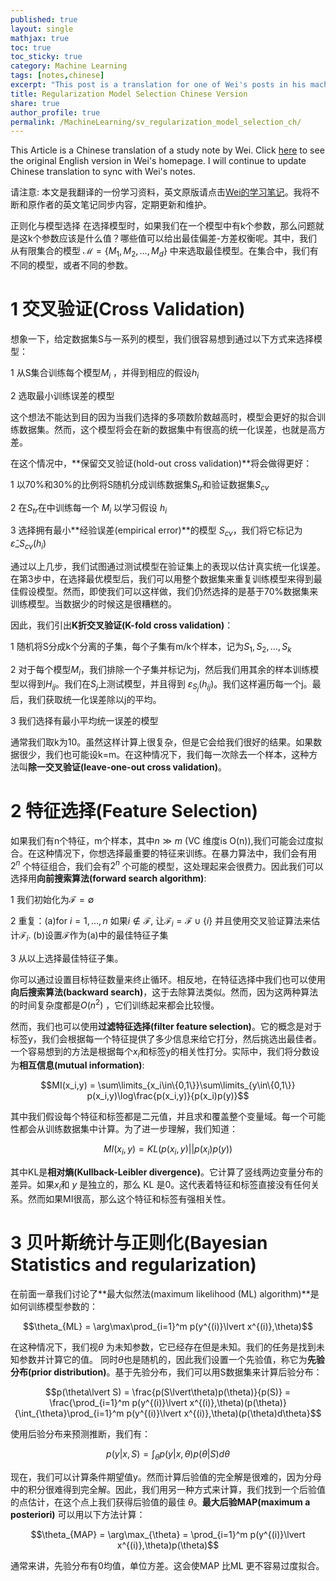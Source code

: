 ```yaml
---
published: true
layout: single
mathjax: true
toc: true
toc_sticky: true
category: Machine Learning
tags: [notes,chinese]
excerpt: "This post is a translation for one of Wei's posts in his machine learning notes."
title: Regularization Model Selection Chinese Version
share: true
author_profile: true
permalink: /MachineLearning/sv_regularization_model_selection_ch/
---
```


This Article is a Chinese translation of a study note by Wei. Click [here](https://wei2624.github.io/MachineLearning/sv_regularization_model_selection/) to see the original English version in Wei's homepage. I will continue to update Chinese translation to sync with Wei's notes.

请注意: 本文是我翻译的一份学习资料，英文原版请点击[Wei的学习笔记](https://wei2624.github.io/MachineLearning/sv_regularization_model_selection/)。我将不断和原作者的英文笔记同步内容，定期更新和维护。

正则化与模型选择
在选择模型时，如果我们在一个模型中有k个参数，那么问题就是这k个参数应该是什么值？哪些值可以给出最佳偏差-方差权衡呢。其中，我们从有限集合的模型 $\mathcal{M} = \{M_1,M_2,\dots,M_d\}$ 中来选取最佳模型。在集合中，我们有不同的模型，或者不同的参数。

# 1 交叉验证(Cross Validation)

想象一下，给定数据集S与一系列的模型，我们很容易想到通过以下方式来选择模型：

1 从S集合训练每个模型$M_i$ ，并得到相应的假设$h_i$

2 选取最小训练误差的模型

这个想法不能达到目的因为当我们选择的多项数阶数越高时，模型会更好的拟合训练数据集。然而，这个模型将会在新的数据集中有很高的统一化误差，也就是高方差。

在这个情况中，**保留交叉验证(hold-out cross validation)**将会做得更好：

1 以70%和30%的比例将S随机分成训练数据集$S_{tr}$和验证数据集$S_{cv}$ 

2 在$S_{tr}$在中训练每一个 $M_i$ 以学习假设 $h_i$

3 选择拥有最小**经验误差(empirical error)**的模型 $S_{cv}$，我们将它标记为
$\hat{\varepsilon}\_{S_{cv}}(h_i)$

通过以上几步，我们试图通过测试模型在验证集上的表现以估计真实统一化误差。在第3步中，在选择最优模型后，我们可以用整个数据集来重复训练模型来得到最佳假设模型。然而，即使我们可以这样做，我们仍然选择的是基于70%数据集来训练模型。当数据少的时候这是很糟糕的。

因此，我们引出**K折交叉验证(K-fold cross validation)**：

1 随机将S分成k个分离的子集，每个子集有m/k个样本，记为$S_1,S_2,\dots,S_k$

2 对于每个模型$M_i$，我们排除一个子集并标记为j，然后我们用其余的样本训练模型以得到$H_{ij}$。我们在$S_j$上测试模型，并且得到 $\varepsilon_{S_j}(h_{ij})$。我们这样遍历每一个j。最后，我们获取统一化误差除以j的平均。

3 我们选择有最小平均统一误差的模型

通常我们取k为10。虽然这样计算上很复杂，但是它会给我们很好的结果。如果数据很少，我们也可能设k=m。在这种情况下，我们每一次除去一个样本，这种方法叫**除一交叉验证(leave-one-out cross validation)**。

# 2 特征选择(Feature Selection)

如果我们有n个特征，m个样本，其中$n \gg m$ (VC 维度is O(n)),我们可能会过度拟合。在这种情况下，你想选择最重要的特征来训练。在暴力算法中，我们会有用$2^n$ 个特征组合，我们会有$2^n$ 个可能的模型，这处理起来会很费力。因此我们可以选择用**向前搜索算法(forward search algorithm)**:

1 我们初始化为$\mathcal{F} = \emptyset$

2 重复：(a)for $i =1,\dots,n$ 如果$i\notin\mathcal{F}$, 让$\mathcal{F}_i = \mathcal{F}\cup\{i\}$ 并且使用交叉验证算法来估计$\mathcal{F}_i$. (b)设置$\mathcal{F}$作为(a)中的最佳特征子集

3 从以上选择最佳特征子集。

你可以通过设置目标特征数量来终止循环。相反地，在特征选择中我们也可以使用**向后搜索算法(backward search)**，这于去除算法类似。然而，因为这两种算法的时间复杂度都是$O(n^2)$ ，它们训练起来都会比较慢。

然而，我们也可以使用**过滤特征选择(filter feature selection)**。它的概念是对于标签y，我们会根据每一个特征提供了多少信息来给它打分，然后挑选出最佳者。
一个容易想到的方法是根据每个$x_i$和标签y的相关性打分。实际中，我们将分数设为**相互信息(mutual information)**:

$$MI(x_i,y) = \sum\limits_{x_i\in\{0,1\}}\sum\limits_{y\in\{0,1\}} p(x_i,y)\log\frac{p(x_i,y)}{p(x_i)p(y)}$$

其中我们假设每个特征和标签都是二元值，并且求和覆盖整个变量域。每一个可能性都会从训练数据集中计算。为了进一步理解，我们知道：

$$MI(x_i,y) = KL(p(x_i,y)\lvert\lvert p(x_i)p(y))$$

其中KL是**相对熵(Kullback-Leibler divergence)**。它计算了竖线两边变量分布的差异。如果$x_i$和 $y$ 是独立的，那么 KL 是0。这代表着特征和标签直接没有任何关系。然而如果MI很高，那么这个特征和标签有强相关性。

# 3 贝叶斯统计与正则化(Bayesian Statistics and regularization)

在前面一章我们讨论了**最大似然法(maximum likelihood (ML) algorithm)**是如何训练模型参数的：

$$\theta_{ML} = \arg\max\prod_{i=1}^m p(y^{(i)}\lvert x^{(i)},\theta)$$

在这种情况下，我们视$\theta$ 为未知参数，它已经存在但是未知。我们的任务是找到未知参数并计算它的值。
同时$\theta$也是随机的，因此我们设置一个先验值，称它为**先验分布(prior distribution)**。基于先验分布，我们可以用S数据集来计算后验分布：

$$p(\theta\lvert S) = \frac{p(S\lvert\theta)p(\theta)}{p(S)} = \frac{\prod_{i=1}^m p(y^{(i)}\lvert x^{(i)},\theta)(p(\theta)}{\int_{\theta}\prod_{i=1}^m p(y^{(i)}\lvert x^{(i)},\theta)(p(\theta)d\theta}$$

使用后验分布来预测推断，我们有：

$$p(y\lvert x,S) = \int_{\theta}p(y\lvert x,\theta)p(\theta\lvert S)d\theta$$

现在，我们可以计算条件期望值y。然而计算后验值的完全解是很难的，因为分母中的积分很难得到完全解。因此，我们用另一种方式来计算，我们找到一个后验值的点估计，在这个点上我们获得后验值的最佳 $\theta$。**最大后验MAP(maximum a posteriori)** 可以用以下方法计算：

$$\theta_{MAP} = \arg\max_{\theta} = \prod_{i=1}^m p(y^{(i)}\lvert x^{(i)},\theta)p(\theta)$$

通常来讲，先验分布有0均值，单位方差。这会使MAP 比ML 更不容易过度拟合。

